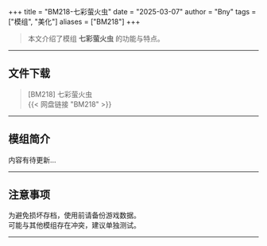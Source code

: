 +++
title = "BM218-七彩萤火虫"
date = "2025-03-07"
author = "Bny"
tags = ["模组", "美化"]
aliases = ["BM218"]
+++

> 本文介绍了模组 **七彩萤火虫** 的功能与特点。

---

## 文件下载

> [BM218] 七彩萤火虫  
{{< 网盘链接 "BM218" >}}  

---

## 模组简介

>  
内容有待更新...  

---

## 注意事项

>  
为避免损坏存档，使用前请备份游戏数据。  
可能与其他模组存在冲突，建议单独测试。  

---

